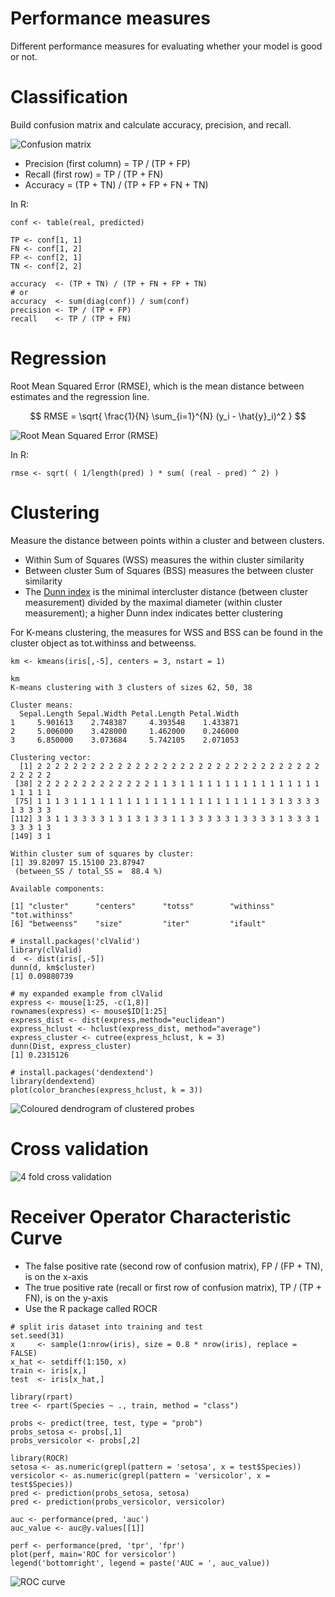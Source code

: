 Performance measures
====================

Different performance measures for evaluating whether your model is good or not.

# Classification

Build confusion matrix and calculate accuracy, precision, and recall.

![Confusion matrix](image/confusion_matrix.png)

* Precision (first column) = TP / (TP + FP)
* Recall (first row) = TP / (TP + FN)
* Accuracy = (TP + TN) / (TP + FP + FN + TN)

In R:

~~~~{.r}
conf <- table(real, predicted)

TP <- conf[1, 1]
FN <- conf[1, 2]
FP <- conf[2, 1]
TN <- conf[2, 2]

accuracy  <- (TP + TN) / (TP + FN + FP + TN)
# or
accuracy  <- sum(diag(conf)) / sum(conf)
precision <- TP / (TP + FP)
recall    <- TP / (TP + FN)
~~~~

# Regression

Root Mean Squared Error (RMSE), which is the mean distance between estimates and the regression line.

$$ RMSE = \sqrt{ \frac{1}{N} \sum_{i=1}^{N} (y_i - \hat{y}_i)^2 } $$

![Root Mean Squared Error (RMSE)](image/rmse.png)

In R:

~~~~{.r}
rmse <- sqrt( ( 1/length(pred) ) * sum( (real - pred) ^ 2) )
~~~~

# Clustering

Measure the distance between points within a cluster and between clusters.

* Within Sum of Squares (WSS) measures the within cluster similarity
* Between cluster Sum of Squares (BSS) measures the between cluster similarity
* The [Dunn index](https://en.wikipedia.org/wiki/Dunn_index) is the minimal intercluster distance (between cluster measurement) divided by the maximal diameter (within cluster measurement); a higher Dunn index indicates better clustering

For K-means clustering, the measures for WSS and BSS can be found in the cluster object as tot.withinss and betweenss.

~~~~{.r}
km <- kmeans(iris[,-5], centers = 3, nstart = 1)

km
K-means clustering with 3 clusters of sizes 62, 50, 38

Cluster means:
  Sepal.Length Sepal.Width Petal.Length Petal.Width
1     5.901613    2.748387     4.393548    1.433871
2     5.006000    3.428000     1.462000    0.246000
3     6.850000    3.073684     5.742105    2.071053

Clustering vector:
  [1] 2 2 2 2 2 2 2 2 2 2 2 2 2 2 2 2 2 2 2 2 2 2 2 2 2 2 2 2 2 2 2 2 2 2 2 2 2
 [38] 2 2 2 2 2 2 2 2 2 2 2 2 2 1 1 3 1 1 1 1 1 1 1 1 1 1 1 1 1 1 1 1 1 1 1 1 1
 [75] 1 1 1 3 1 1 1 1 1 1 1 1 1 1 1 1 1 1 1 1 1 1 1 1 1 1 3 1 3 3 3 3 1 3 3 3 3
[112] 3 3 1 1 3 3 3 3 1 3 1 3 1 3 3 1 1 3 3 3 3 3 1 3 3 3 3 1 3 3 3 1 3 3 3 1 3
[149] 3 1

Within cluster sum of squares by cluster:
[1] 39.82097 15.15100 23.87947
 (between_SS / total_SS =  88.4 %)

Available components:

[1] "cluster"      "centers"      "totss"        "withinss"     "tot.withinss"
[6] "betweenss"    "size"         "iter"         "ifault"

# install.packages('clValid')
library(clValid)
d  <- dist(iris[,-5])
dunn(d, km$cluster)
[1] 0.09880739

# my expanded example from clValid
express <- mouse[1:25, -c(1,8)]
rownames(express) <- mouse$ID[1:25]
express_dist <- dist(express,method="euclidean")
express_hclust <- hclust(express_dist, method="average")
express_cluster <- cutree(express_hclust, k = 3)
dunn(Dist, express_cluster)
[1] 0.2315126

# install.packages('dendextend')
library(dendextend)
plot(color_branches(express_hclust, k = 3))
~~~~

![Coloured dendrogram of clustered probes](image/mouse_dendrogram.png)

# Cross validation

![4 fold cross validation](image/cross_validation.png)

# Receiver Operator Characteristic Curve

* The false positive rate (second row of confusion matrix), FP / (FP + TN), is on the x-axis
* The true positive rate (recall or first row of confusion matrix), TP / (TP + FN), is on the y-axis
* Use the R package called ROCR

~~~~{.r}
# split iris dataset into training and test
set.seed(31)
x     <- sample(1:nrow(iris), size = 0.8 * nrow(iris), replace = FALSE)
x_hat <- setdiff(1:150, x)
train <- iris[x,]
test  <- iris[x_hat,]

library(rpart)
tree <- rpart(Species ~ ., train, method = "class")

probs <- predict(tree, test, type = "prob")
probs_setosa <- probs[,1]
probs_versicolor <- probs[,2]

library(ROCR)
setosa <- as.numeric(grepl(pattern = 'setosa', x = test$Species))
versicolor <- as.numeric(grepl(pattern = 'versicolor', x = test$Species))
pred <- prediction(probs_setosa, setosa)
pred <- prediction(probs_versicolor, versicolor)

auc <- performance(pred, 'auc')
auc_value <- auc@y.values[[1]]

perf <- performance(pred, 'tpr', 'fpr')
plot(perf, main='ROC for versicolor')
legend('bottomright', legend = paste('AUC = ', auc_value))
~~~~

![ROC curve](image/roc_versicolor.png)

